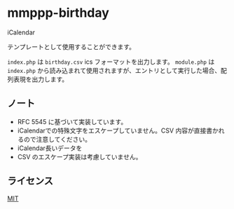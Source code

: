 # mmppp-birthday

iCalendar


テンプレートとして使用することができます。

`index.php` は `birthday.csv` ics フォーマットを出力します。
`module.php` は `index.php` から読み込まれて使用されますが、エントリとして実行した場合、配列表現を出力します。

## ノート

- RFC 5545 に基づいて実装しています。
- iCalendarでの特殊文字をエスケープしていません。CSV 内容が直接書かれるので注意してください。
- iCalendar長いデータを
- CSV のエスケープ実装は考慮していません。

## ライセンス

[MIT](LICENSE)
